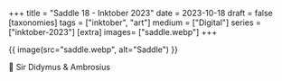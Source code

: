 +++
title = "Saddle 18 - Inktober 2023"
date = 2023-10-18
draft =  false
[taxonomies]
tags = ["inktober", "art"]
medium = ["Digital"]
series = ["inktober-2023"]
[extra]
images= ["saddle.webp"]
+++

{{ image(src="saddle.webp", alt="Saddle") }}

🐾 Sir Didymus & Ambrosius
